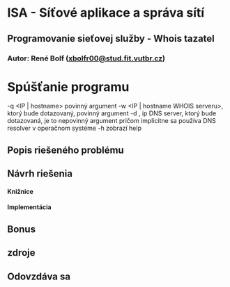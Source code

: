 # ISA - Síťové aplikace a správa sítí
## Programovanie sieťovej služby - Whois tazatel
### Autor: René Bolf (xbolfr00@stud.fit.vutbr.cz)
# Spúšťanie programu
-q <IP | hostname> povinný argument
-w <IP | hostname WHOIS serveru>, ktorý bude dotazovaný, povinný argument
-d <IP>, ip DNS server, ktorý bude dotazovaná, je to nepovinný argument pričom implicitne sa používa DNS resolver v operačnom systéme
-h zobrazí help

## Popis riešeného problému
## Návrh riešenia
#### Knižnice
#### Implementácia
## Bonus
## zdroje
## Odovzdáva sa
